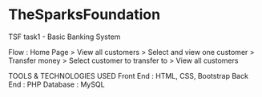 # TheSparksFoundation
TSF task1 - Basic Banking System
 
Flow : Home Page > View all customers > Select and view one customer > Transfer money > Select customer to transfer to > View all customers 


TOOLS & TECHNOLOGIES USED 
Front End : HTML, CSS, Bootstrap
Back End : PHP 
Database : MySQL
